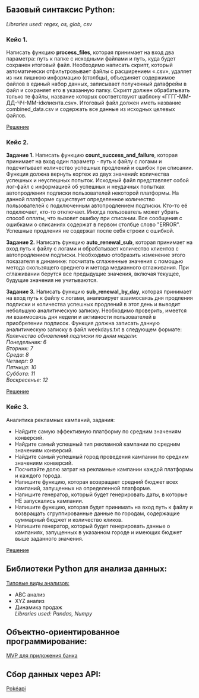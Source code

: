 ## Базовый синтаксис Python:
*Libraries used: regex, os, glob, csv*

### **Кейс 1.** <br>
Написать функцию **process_files**, которая принимает на вход два параметра: путь к папке с исходными файлами и путь, куда будет сохранен итоговый файл. Необходимо написать скрипт, который автоматически отфильтровывает файлы с расширением «.csv», удаляет из них лишнюю информацию (столбцы), объединяет содержимое файлов в единый набор данных, записывает полученный датафрейм в файл и сохраняет его в указанную папку. Скрипт должен обрабатывать только те файлы, название которых соответствуют шаблону «ГГГГ-ММ-ДД-ЧЧ-ММ-idклиента.csv». Итоговый файл должен иметь название combined_data.csv и содержать все данные из исходных целевых файлов. 

[Решение](https://github.com/Advantl/Case-Studies-Python/blob/main/process_files.ipynb)

### **Кейс 2.**
**Задание 1.**
Написать функцию **count_success_and_failure**, которая принимает на вход один параметр -  путь к файлу с логами и подсчитывает количество успешных продлений и ошибок при списании. Функция должна вернуть кортеж из двух значений: количества успешных и неуспешных попыток. Исходный файл представляет собой лог-файл с информацией об успешных и неудачных попытках автопродления подписки пользователей некоторой платформы. На данной платформе существует определенное количество пользователей с подключенным автопродлением подписки. Кто-то её подключает, кто-то отключает. Иногда пользователь может убрать способ оплаты, что вызовет ошибку при списании. Все сообщения с ошибками о списаниях содержат в первом столбце слово "ERROR". Успешные продления не содержат после себя строки с ошибкой.

**Задание 2.** Написать функцию **auto_renewal_sub**, которая принимает на вход путь к файлу с логами и обрабатывает количество клиентов с автопродлением подписки. Необходимо отобразить изменение этого показателя в динамике: посчитать сглаженные значения с помощью метода скользящего среднего и метода медианного сглаживания. При сглаживании берутся все предыдущие значения, включая текущее, будущие значения не учитываются.

**Задание 3.** Написать функцию **sub_renewal_by_day**, которая принимает на вход путь к файлу с логами, анализирует взаимосвязь дня продления подписки и количества успешных продлений в этот день и выводит небольшую аналитическую записку. Необходимо проверить, имеется ли взаимосвязь дня недели и активности пользователей в приобретении подписок. Функция должна записать данную аналитическую записку в файл weekdays.txt в следующем формате:<br>
*Количество обновлений подписки по дням недели:<br>
Понедельник: 6<br>
Вторник: 7<br>
Среда: 8<br>
Четверг: 9<br>
Пятница: 10<br>
Суббота: 11<br>
Воскресенье: 12<br>*

[Решение](https://github.com/Advantl/Case-Studies-Python/blob/main/solutions%20for%20case%202.ipynb)

### **Кейс 3.**
Аналитика рекламных кампаний, задания:
- Найдите самую эффективную платформу по средним значениям конверсий.
- Найдите самый успешный тип рекламной кампании по средним значениям конверсий.
- Найдите самый успешный город проведения кампании по средним значениям конверсий.
- Посчитайте долю затрат на рекламные кампании каждой платформы и каждого города.
- Напишите функцию, которая возвращает средний бюджет всех кампаний, запущенных на определенной платформе.
- Напишите генератор, который будет генерировать даты, в которые НЕ запускались кампании.
- Напишите функцию, которая будет принимать на вход путь к файлу и возвращать сгруппированные данные по городам, содержащие суммарный бюджет и количество кликов.
- Напишите генератор, который будет генерировать данные о кампаниях, запущенных в указанном городе и имеющих бюджет выше заданного значения.

[Решение](https://github.com/Advantl/Case-Studies-Python/blob/main/solution_case_3.ipynb)

## Библиотеки Python для анализа данных:
[Типовые виды анализов:](https://github.com/Advantl/Case-Studies-Python/blob/main/Python%20for%20DA/pandas_abc_xyz_sales.ipynb)
- ABC анализ
- XYZ анализ
- Динамика продаж <br>
*Libraries used: Pandas, Numpy*

## Объектно-ориентированное программирование:

[MVP для приложения банка](OOP/oop_python.ipynb)


## Сбор данных через API: 

[Pokéapi](API/pokeapi.ipynb)

